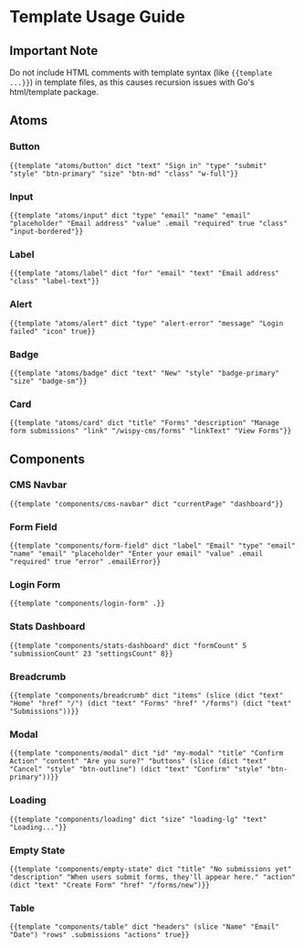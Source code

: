# Template Usage Guide

## Important Note
Do not include HTML comments with template syntax (like `{{template ...}}`) in template files, as this causes recursion issues with Go's html/template package.

## Atoms

### Button
```
{{template "atoms/button" dict "text" "Sign in" "type" "submit" "style" "btn-primary" "size" "btn-md" "class" "w-full"}}
```

### Input
```
{{template "atoms/input" dict "type" "email" "name" "email" "placeholder" "Email address" "value" .email "required" true "class" "input-bordered"}}
```

### Label
```
{{template "atoms/label" dict "for" "email" "text" "Email address" "class" "label-text"}}
```

### Alert
```
{{template "atoms/alert" dict "type" "alert-error" "message" "Login failed" "icon" true}}
```

### Badge
```
{{template "atoms/badge" dict "text" "New" "style" "badge-primary" "size" "badge-sm"}}
```

### Card
```
{{template "atoms/card" dict "title" "Forms" "description" "Manage form submissions" "link" "/wispy-cms/forms" "linkText" "View Forms"}}
```

## Components

### CMS Navbar
```
{{template "components/cms-navbar" dict "currentPage" "dashboard"}}
```

### Form Field
```
{{template "components/form-field" dict "label" "Email" "type" "email" "name" "email" "placeholder" "Enter your email" "value" .email "required" true "error" .emailError}}
```

### Login Form
```
{{template "components/login-form" .}}
```

### Stats Dashboard
```
{{template "components/stats-dashboard" dict "formCount" 5 "submissionCount" 23 "settingsCount" 8}}
```

### Breadcrumb
```
{{template "components/breadcrumb" dict "items" (slice (dict "text" "Home" "href" "/") (dict "text" "Forms" "href" "/forms") (dict "text" "Submissions"))}}
```

### Modal
```
{{template "components/modal" dict "id" "my-modal" "title" "Confirm Action" "content" "Are you sure?" "buttons" (slice (dict "text" "Cancel" "style" "btn-outline") (dict "text" "Confirm" "style" "btn-primary"))}}
```

### Loading
```
{{template "components/loading" dict "size" "loading-lg" "text" "Loading..."}}
```

### Empty State
```
{{template "components/empty-state" dict "title" "No submissions yet" "description" "When users submit forms, they'll appear here." "action" (dict "text" "Create Form" "href" "/forms/new")}}
```

### Table
```
{{template "components/table" dict "headers" (slice "Name" "Email" "Date") "rows" .submissions "actions" true}}
```
